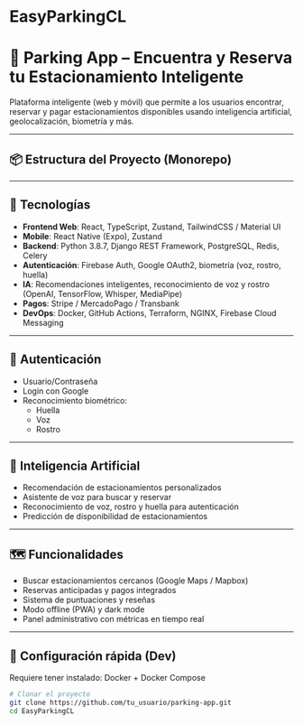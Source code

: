 # EasyParkingCL

# 🚗 Parking App – Encuentra y Reserva tu Estacionamiento Inteligente

Plataforma inteligente (web y móvil) que permite a los usuarios encontrar, reservar y pagar estacionamientos disponibles usando inteligencia artificial, geolocalización, biometría y más.

---

## 📦 Estructura del Proyecto (Monorepo)


---

## 🚀 Tecnologías

- **Frontend Web**: React, TypeScript, Zustand, TailwindCSS / Material UI
- **Mobile**: React Native (Expo), Zustand
- **Backend**: Python 3.8.7, Django REST Framework, PostgreSQL, Redis, Celery
- **Autenticación**: Firebase Auth, Google OAuth2, biometría (voz, rostro, huella)
- **IA**: Recomendaciones inteligentes, reconocimiento de voz y rostro (OpenAI, TensorFlow, Whisper, MediaPipe)
- **Pagos**: Stripe / MercadoPago / Transbank
- **DevOps**: Docker, GitHub Actions, Terraform, NGINX, Firebase Cloud Messaging

---

## 🔐 Autenticación

- Usuario/Contraseña
- Login con Google
- Reconocimiento biométrico:
  - Huella
  - Voz
  - Rostro

---

## 🧠 Inteligencia Artificial

- Recomendación de estacionamientos personalizados
- Asistente de voz para buscar y reservar
- Reconocimiento de voz, rostro y huella para autenticación
- Predicción de disponibilidad de estacionamientos

---

## 🗺️ Funcionalidades

- Buscar estacionamientos cercanos (Google Maps / Mapbox)
- Reservas anticipadas y pagos integrados
- Sistema de puntuaciones y reseñas
- Modo offline (PWA) y dark mode
- Panel administrativo con métricas en tiempo real

---

## 🐳 Configuración rápida (Dev)

Requiere tener instalado: Docker + Docker Compose

```bash
# Clonar el proyecto
git clone https://github.com/tu_usuario/parking-app.git
cd EasyParkingCL
